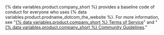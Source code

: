 {% data variables.product.company_short %} provides a baseline code of conduct for everyone who uses {% data variables.product.prodname_dotcom_the_website %}. For more information, see "[{% data variables.product.company_short %} Terms of Service](/github/site-policy/github-terms-of-service)" and "[{% data variables.product.company_short %} Community Guidelines](/github/site-policy/github-community-guidelines)."
